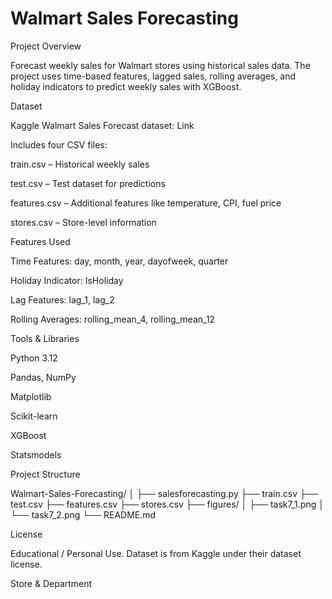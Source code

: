# Walmart Sales Forecasting
Project Overview

Forecast weekly sales for Walmart stores using historical sales data. The project uses time-based features, lagged sales, rolling averages, and holiday indicators to predict weekly sales with XGBoost.


Dataset

Kaggle Walmart Sales Forecast dataset: Link

Includes four CSV files:

train.csv – Historical weekly sales

test.csv – Test dataset for predictions

features.csv – Additional features like temperature, CPI, fuel price

stores.csv – Store-level information

Features Used

Time Features: day, month, year, dayofweek, quarter

Holiday Indicator: IsHoliday

Lag Features: lag_1, lag_2

Rolling Averages: rolling_mean_4, rolling_mean_12

Tools & Libraries

Python 3.12

Pandas, NumPy

Matplotlib

Scikit-learn

XGBoost

Statsmodels

Project Structure

Walmart-Sales-Forecasting/
│
├── salesforecasting.py
├── train.csv
├── test.csv
├── features.csv
├── stores.csv
├── figures/
│   ├── task7_1.png
│   └── task7_2.png
└── README.md

License

Educational / Personal Use. Dataset is from Kaggle under their dataset license.

Store & Department
